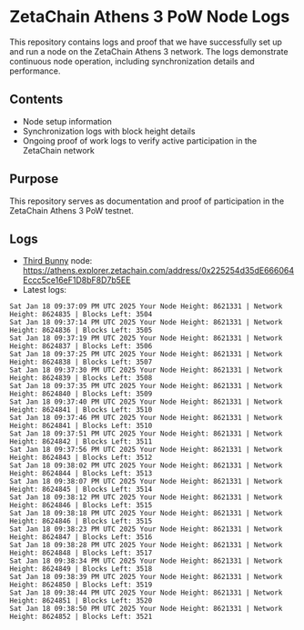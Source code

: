 # ZetaChain Athens 3 PoW Node Logs
This repository contains logs and proof that we have successfully set up and run a node on the ZetaChain Athens 3 network. The logs demonstrate continuous node operation, including synchronization details and performance.

## Contents
- Node setup information
- Synchronization logs with block height details
- Ongoing proof of work logs to verify active participation in the ZetaChain network

## Purpose
This repository serves as documentation and proof of participation in the ZetaChain Athens 3 PoW testnet.

## Logs

- [Third Bunny](https://thirdbunny.xyz/) node: https://athens.explorer.zetachain.com/address/0x225254d35dE666064Eccc5ce16eF1D8bF8D7b5EE
- Latest logs:
```
Sat Jan 18 09:37:09 PM UTC 2025 Your Node Height: 8621331 | Network Height: 8624835 | Blocks Left: 3504
Sat Jan 18 09:37:14 PM UTC 2025 Your Node Height: 8621331 | Network Height: 8624836 | Blocks Left: 3505
Sat Jan 18 09:37:19 PM UTC 2025 Your Node Height: 8621331 | Network Height: 8624837 | Blocks Left: 3506
Sat Jan 18 09:37:25 PM UTC 2025 Your Node Height: 8621331 | Network Height: 8624838 | Blocks Left: 3507
Sat Jan 18 09:37:30 PM UTC 2025 Your Node Height: 8621331 | Network Height: 8624839 | Blocks Left: 3508
Sat Jan 18 09:37:35 PM UTC 2025 Your Node Height: 8621331 | Network Height: 8624840 | Blocks Left: 3509
Sat Jan 18 09:37:40 PM UTC 2025 Your Node Height: 8621331 | Network Height: 8624841 | Blocks Left: 3510
Sat Jan 18 09:37:46 PM UTC 2025 Your Node Height: 8621331 | Network Height: 8624841 | Blocks Left: 3510
Sat Jan 18 09:37:51 PM UTC 2025 Your Node Height: 8621331 | Network Height: 8624842 | Blocks Left: 3511
Sat Jan 18 09:37:56 PM UTC 2025 Your Node Height: 8621331 | Network Height: 8624843 | Blocks Left: 3512
Sat Jan 18 09:38:02 PM UTC 2025 Your Node Height: 8621331 | Network Height: 8624844 | Blocks Left: 3513
Sat Jan 18 09:38:07 PM UTC 2025 Your Node Height: 8621331 | Network Height: 8624845 | Blocks Left: 3514
Sat Jan 18 09:38:12 PM UTC 2025 Your Node Height: 8621331 | Network Height: 8624846 | Blocks Left: 3515
Sat Jan 18 09:38:18 PM UTC 2025 Your Node Height: 8621331 | Network Height: 8624846 | Blocks Left: 3515
Sat Jan 18 09:38:23 PM UTC 2025 Your Node Height: 8621331 | Network Height: 8624847 | Blocks Left: 3516
Sat Jan 18 09:38:28 PM UTC 2025 Your Node Height: 8621331 | Network Height: 8624848 | Blocks Left: 3517
Sat Jan 18 09:38:34 PM UTC 2025 Your Node Height: 8621331 | Network Height: 8624849 | Blocks Left: 3518
Sat Jan 18 09:38:39 PM UTC 2025 Your Node Height: 8621331 | Network Height: 8624850 | Blocks Left: 3519
Sat Jan 18 09:38:44 PM UTC 2025 Your Node Height: 8621331 | Network Height: 8624851 | Blocks Left: 3520
Sat Jan 18 09:38:50 PM UTC 2025 Your Node Height: 8621331 | Network Height: 8624852 | Blocks Left: 3521
```
